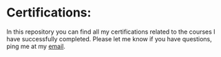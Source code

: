 # Certifications:

In this repository you can find all my certifications related to the courses I have successfully completed. 
Please let me know if you have questions, ping me at my [email](mailto:yuvraj.shivtare07@gmail.com).
